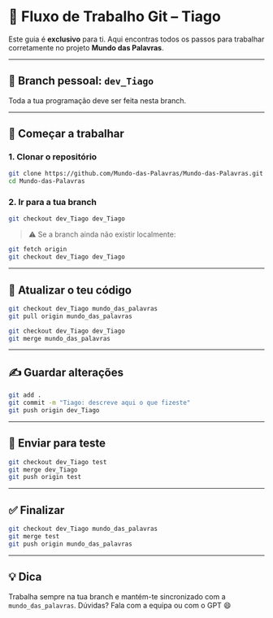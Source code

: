 # 👤 Fluxo de Trabalho Git – Tiago

Este guia é **exclusivo** para ti. Aqui encontras todos os passos para trabalhar corretamente no projeto **Mundo das Palavras**.

---

## 🧭 Branch pessoal: `dev_Tiago`

Toda a tua programação deve ser feita nesta branch.

---

## 🚀 Começar a trabalhar

### 1. Clonar o repositório

```bash
git clone https://github.com/Mundo-das-Palavras/Mundo-das-Palavras.git
cd Mundo-das-Palavras
```

### 2. Ir para a tua branch

```bash
git checkout dev_Tiago dev_Tiago
```

> ⚠️ Se a branch ainda não existir localmente:
```bash
git fetch origin
git checkout dev_Tiago dev_Tiago
```

---

## 🔄 Atualizar o teu código

```bash
git checkout dev_Tiago mundo_das_palavras
git pull origin mundo_das_palavras

git checkout dev_Tiago dev_Tiago
git merge mundo_das_palavras
```

---

## ✍️ Guardar alterações

```bash
git add .
git commit -m "Tiago: descreve aqui o que fizeste"
git push origin dev_Tiago
```

---

## 🧪 Enviar para teste

```bash
git checkout dev_Tiago test
git merge dev_Tiago
git push origin test
```

---

## ✅ Finalizar

```bash
git checkout dev_Tiago mundo_das_palavras
git merge test
git push origin mundo_das_palavras
```

---

## 💡 Dica

Trabalha sempre na tua branch e mantém-te sincronizado com a `mundo_das_palavras`. Dúvidas? Fala com a equipa ou com o GPT 😄